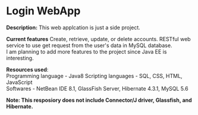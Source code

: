 # Login WebApp 
**Description:** This web applcation is just a side project. 

**Current features** Create, retrieve, update, or delete accounts. RESTful web service to use get request from the user's data in MySQL database.     
I am planning to add more features to the project since Java EE is interesting.

**Resources used**:    
Programming language - Java8
Scripting languages - SQL, CSS, HTML, JavaScript  
Softwares - NetBean IDE 8.1, GlassFish Server, Hibernate 4.3.1, MySQL 5.6

**Note: This resposiory does not include Connector/J driver, Glassfish, and Hibernate.**
